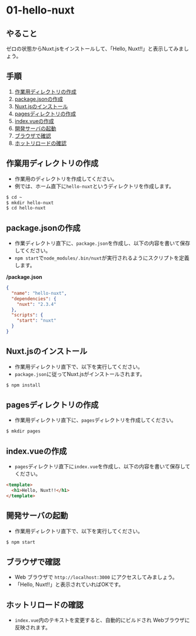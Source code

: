 # 01-hello-nuxt


## やること

ゼロの状態からNuxt.jsをインストールして、「Hello, Nuxt!!」と表示してみましょう。


## 手順

1. [作業用ディレクトリの作成](#作業用ディレクトリの作成)
2. [package.jsonの作成](#package.jsonの作成)
3. [Nuxt.jsのインストール](#Nuxt.jsのインストール)
4. [pagesディレクトリの作成](#pagesディレクトリの作成)
5. [index.vueの作成](#index.vueの作成)
6. [開発サーバの起動](#開発サーバの起動)
7. [ブラウザで確認](#ブラウザで確認)
8. [ホットリロードの確認](#ホットリロードの確認)


## 作業用ディレクトリの作成

- 作業用のディレクトリを作成してください。
- 例では、ホーム直下に`hello-nuxt`というディレクトリを作成します。

```sh
$ cd ~
$ mkdir hello-nuxt
$ cd hello-nuxt
```


## package.jsonの作成

- 作業ディレクトリ直下に、`package.json`を作成し、以下の内容を書いて保存してください。
- `npm start`で`node_modules/.bin/nuxt`が実行されるようにスクリプトを定義します。

**/package.json**

```json
{
  "name": "hello-nuxt",
  "dependencies": {
    "nuxt": "2.3.4"
  },
  "scripts": {
    "start": "nuxt"
  }
}
```


## Nuxt.jsのインストール

- 作業用ディレクトリ直下で、以下を実行してください。
- `package.json`に従ってNuxt.jsがインストールされます。

```sh
$ npm install
```


## pagesディレクトリの作成

- 作業用ディレクトリ直下に、`pages`ディレクトリを作成してください。

```sh
$ mkdir pages
```


## index.vueの作成

- `pages`ディレクトリ直下に`index.vue`を作成し、以下の内容を書いて保存してください。

```html
<template>
  <h1>Hello, Nuxt!!</h1>
</template>
```


## 開発サーバの起動

- 作業用ディレクトリ直下で、以下を実行してください。

```sh
$ npm start
```


## ブラウザで確認

- Web ブラウザで `http://localhost:3000` にアクセスしてみましょう。
- 「Hello, Nuxt!!」と表示されていればOKです。


## ホットリロードの確認

- `index.vue`内のテキストを変更すると、自動的にビルドされ Webブラウザに反映されます。
